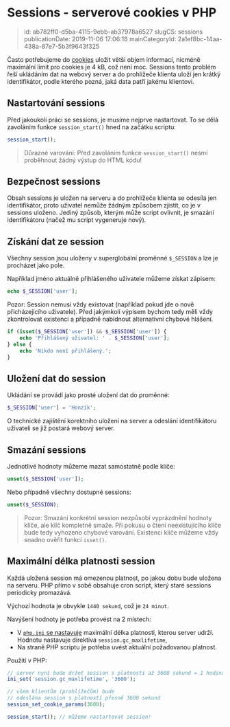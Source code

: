Sessions - serverové cookies v PHP
================================

> id: ab782ff0-d5ba-4115-9ebb-ab37978a6527
> slugCS: sessions
> publicationDate: 2019-11-06 17:06:18
> mainCategoryId: 2a1ef8bc-14aa-438a-87e7-5b3f9643f325

Často potřebujeme do <a href="/cookies">cookies</a> uložit větší objem informací, nicméně maximální limit pro cookies je 4 kB, což není moc. Sessions tento problém řeší ukládáním dat na webový server a do prohlížeče klienta uloží jen krátký identifikátor, podle kterého pozná, jaká data patří jakému klientovi.

Nastartování sessions
---------------------

Před jakoukoli práci se sessions, je musíme nejprve nastartovat. To se dělá zavoláním funkce `session_start()` hned na začátku scriptu:

```php
session_start();
```

> Důrazné varování: Před zavoláním funkce `session_start()` nesmí proběhnout žádný výstup do HTML kódu!

Bezpečnost sessions
-------------------

Obsah sessions je uložen na serveru a do prohlížeče klienta se odesílá jen identifikátor, proto uživatel nemůže žádným způsobem zjistit, co je v sessions uloženo. Jediný způsob, kterým může script ovlivnit, je smazání identifikátoru (načež mu script vygeneruje nový).

Získání dat ze session
----------------------

Všechny session jsou uloženy v superglobální proměnné `$_SESSION` a lze je procházet jako pole.

Například jméno aktuálně přihlášeného uživatele můžeme získat zápisem:

```php
echo $_SESSION['user'];
```

Pozor: Session nemusí vždy existovat (například pokud jde o nově přicházejícího uživatele). Před jakýmkoli výpisem bychom tedy měli vždy zkontrolovat existenci a případně nabídnout alternativní chybové hlášení.

```php
if (isset($_SESSION['user']) && $_SESSION['user']) {
	echo 'Přihlášený uživatel: ' . $_SESSION['user'];
} else {
	echo 'Nikdo není přihlášený.';
}
```

Uložení dat do session
----------------------

Ukládání se provádí jako prosté uložení dat do proměnné:

```php
$_SESSION['user'] = 'Honzík';
```

O technické zajištění korektního uložení na server a odeslání identifikátoru uživateli se již postará webový server.

Smazání sessions
----------------

Jednotlivé hodnoty můžeme mazat samostatně podle klíče:

```php
unset($_SESSION['user']);
```

Nebo případně všechny dostupné sessions:

```php
unset($_SESSION);
```

> Pozor: Smazání konkrétní session nezpůsobí vyprázdnění hodnoty klíče, ale klíč kompletně smaže. Při pokusu o čtení neexistujícího klíče bude tedy vyhozeno chybové varování. Existenci klíče můžeme vždy snadno ověřit funkcí `isset()`.

Maximální délka platnosti session
---------------------------------

Každá uložená session má omezenou platnost, po jakou dobu bude uložena na serveru. PHP přímo v sobě obsahuje cron script, který staré sessions periodicky promazává.

Výchozí hodnota je obvykle `1440 sekund`, což je `24 minut`.

Navýšení hodnoty je potřeba provést na 2 místech:

- V <a href="/info">`php.ini` se nastavuje</a> maximální délka platnosti, kterou server udrží. Hodnotu nastavuje direktiva `session.gc_maxlifetime`,
- Na straně PHP scriptu je potřeba uvést aktuální požadovanou platnost.

Použití v PHP:

```php
// server nyní bude držet session s platností až 3600 sekund = 1 hodina
ini_set('session.gc_maxlifetime', '3600');

// všem klientům (prohlížečům) bude
// odeslána session s platností přesně 3600 sekund
session_set_cookie_params(3600);

session_start(); // můžeme nastartovat session!
```
